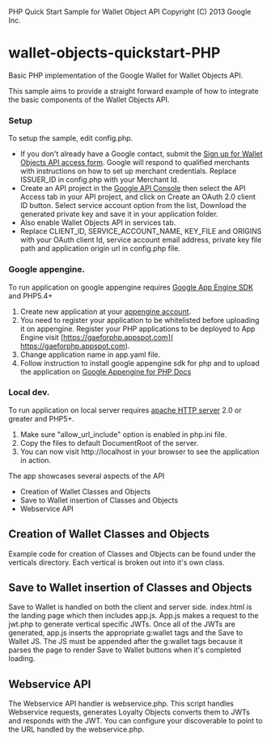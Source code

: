 PHP Quick Start Sample for Wallet Object API Copyright (C) 2013 Google Inc.

wallet-objects-quickstart-PHP
==============================

Basic PHP implementation of the Google Wallet for Wallet Objects API.

This sample aims to provide a straight forward example of how to integrate the basic components of the Wallet Objects API.

### Setup

To setup the sample, edit config.php.

*  If you don't already have a Google contact, submit the [Sign up for  Wallet Objects API access form](https://support.google.com/wallet/objects/contact/WOB_interest?rd=1). Google will respond to qualified merchants with instructions on how to set up merchant credentials. Replace ISSUER_ID in config.php with your Merchant Id.
* Create an API project in the [Google API Console](https://code.google.com/apis/console/) then select the API Access tab in your API project, and click on Create an OAuth 2.0 client ID button. Select service account option from the list, Download the generated private key and save it in your application folder.
* Also enable Wallet Objects API in services tab.
* Replace CLIENT_ID, SERVICE_ACCOUNT_NAME, KEY_FILE and ORIGINS with your OAuth client Id, service account email address, private key file path and application origin url in config.php file.

### Google appengine.

To run application on google appengine requires [Google App Engine SDK](https://developers.google.com/appengine/downloads#Google_App_Engine_SDK_for_PHP) and PHP5.4+

1. Create new application at your [appengine account](https://appengine.google.com).
2. You need to register your application to be whitelisted before uploading it on appengine. Register your PHP applications to be deployed to App Engine visit [https://gaeforphp.appspot.com]( https://gaeforphp.appspot.com).
3. Change application name in app.yaml file.
4. Follow instruction to install google appengine sdk for php and to upload the application on [Google Appengine for PHP Docs](https://developers.google.com/appengine/docs/php/gettingstarted/introduction)

### Local dev.

To run application on local server requires [apache HTTP server](http://apache.org/) 2.0 or greater and PHP5+.

1. Make sure "allow_url_include" option is enabled in php.ini file.
2. Copy the files to default DocumentRoot of the server.
3. You can now visit http://localhost in your browser to see the application in action.

The app showcases several aspects of the API

* Creation of Wallet Classes and Objects
* Save to Wallet insertion of Classes and Objects
* Webservice API

## Creation of Wallet Classes and Objects
Example code for creation of Classes and Objects can be found under the verticals directory. Each vertical is broken out into it's own class.

## Save to Wallet insertion of Classes and Objects
Save to Wallet is handled on both the client and server side. index.html is the landing page which then includes app.js. App.js makes a request to the jwt.php to generate vertical specific JWTs. Once all of the JWTs are generated, app.js inserts the appropriate g:wallet tags and the Save to Wallet JS. The JS must be appended after the g:wallet tags because it parses the page to render Save to Wallet buttons when it's completed loading.

## Webservice API
The Webservice API handler is webservice.php. This script handles Webservice requests, generates Loyalty Objects converts them to JWTs and responds with the JWT. You can configure your discoverable to point to the URL handled by the webservice.php.
